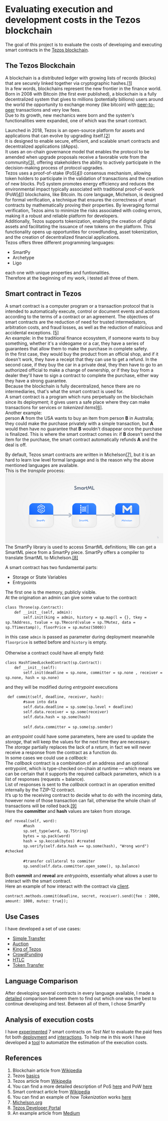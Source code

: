 # Evaluating execution and development costs in the Tezos blockchain
The goal of this project is to evaluate the costs of developing and executing smart contracts in the [Tezos blockchain](https://tezos.com/).

## The Tezos Blockchain
A blockchain is a distributed ledger with growing lists of records (blocks) that are securely linked together via cryptographic hashes.[[1]](#references)<br>
In a few words, blockchains represent the new frontier in the finance world.<br>
Born in 2008 with Bitcoin (the first ever published), a blockchain is a fully decentralized system that gives to millions (potentially billions) users around the world the opportunity to exchange money (like bitcoin) with [peer-to-peer](https://en.wikipedia.org/wiki/Peer-to-peer) transactions and very low fees.<br>
Due to its growth, new mechanics were born and the system's functionalities were expanded, one of which was the smart contract.

Launched in 2018, Tezos is an open-source platform for assets and applications that can evolve by upgrading itself.[[2]](#references)<br>
It is designed to enable secure, efficient, and scalable smart contracts and decentralized applications (dApps). <br>
It uses an on-chain governance model that enables the protocol to be amended when upgrade proposals receive a favorable vote from the community[[3]](#references), offering stakeholders the ability to actively participate in the decision-making process of protocol upgrades.<br>
Tezos uses a proof-of-stake (PoS[[4]](#references)) consensus mechanism, allowing token holders to participate in the validation of transactions and the creation of new blocks. PoS system promotes energy efficiency and reduces the environmental impact typically associated with traditional proof-of-work (PoW[[4]](#references)) blockchains, like Bitcoin.
Its core language, Michelson, is designed for formal verification, a technique that ensures the correctness of smart contracts by mathematically proving their properties. By leveraging formal verification, Tezos aims to minimize the risks associated with coding errors, making it a robust and reliable platform for developers.<br>
Additionally, Tezos supports tokenization, enabling the creation of digital assets and facilitating the issuance of new tokens on the platform. This functionality opens up opportunities for crowdfunding, asset tokenization, and the creation of decentralized financial applications.<br>
Tezos offers three different programming languages:
- SmartPy
- Archetype
- Ligo

each one with unique properties and funtionalities.<br>
Therefore at the beginning of my work, i tested all three of them.


## Smart contract in Tezos
A smart contract is a computer program or a transaction protocol that is intended to automatically execute, control or document events and actions according to the terms of a contract or an agreement. The objectives of smart contracts are the reduction of need for trusted intermediators, arbitration costs, and fraud losses, as well as the reduction of malicious and accidental exceptions. [[5]](#references)<br>
An example:
in the traditional finance ecosystem, if someone wants to buy something, whether it's a videogame or a car, they have a series of guarantees that allow them to make the purchase in complete safety.<br>
In the first case, they would buy the product from an official shop, and if it doesn't work, they have a receipt that they can use to get a refund. In the second case, if they buy the car in a private deal, they then have to go to an authorized official to make a change of ownership, or if they buy from a dealer they'll have to sign a contract to complete the purchase, either way they have a strong guarantee.<br>
Because the blockchain is fully decentralized, hence there are no intermediaries, that's what the smart contract is used for.<br>
A smart contract is a program which runs perpetually on the blockchain since its deployment; it gives users a safe place where they can make transactions for services or *tokenized items*[[6]](#references).<br>
Another example: <br>
person **A** from the USA wants to buy an item from person **B** in Australia; they could make the purchase privately with a simple transaction, but **A** would then have no guarantee that **B** wouldn't disappear once the purchase is finalized. This is where the smart contract comes in: if **B** doesn't send the item for the purchase, the smart contract automatically refunds **A** and the deal is off.

By default, Tezos smart contracts are written in Michelson[[7]](#references), but it is an hard to learn low level formal language and is the reason why the above mentioned languages are available.<br>
This is the *transpile* process:
![alt text](https://github.com/TheMastro-11/Evaluating-execution-and-development-costs-in-the-Tezos-blockchain/blob/main/src/smartml.png)<br>
The SmartPy library is used to access SmartML definitions; We can get a SmartML piece from a SmartPy piece. SmartPy offers a compiler to translate SmartML to Michelson.[[8]](#references)<br>

A smart contract has two fundamental parts:
* Storage or State Variables
* Entrypoints

The first one is the memory, publicly visible.<br>
At the origination an admin can give some value to the contract:
```
class Throne(sp.Contract):
    def __init__(self, admin):
        self.init(king = admin, history = sp.map(l = {}, tkey = sp.TAddress, tvalue = sp.TRecord(value = sp.TMutez, data = sp.TTimestamp)), floorPrice = sp.mutez(5000))
```
in this case `admin` is passed as parameter during deployment meanwhile `floorprice` is setted before and `history` is empty.<br><br>
Otherwise a contract could have all empty field:

```
class HashTimedLockedContract(sp.Contract):
    def __init__(self):
        self.init(deadline = sp.none, committer = sp.none , receiver = sp.none, hash = sp.none)
```
and they will be modified during *entrypoint* executions
```
 def commit(self, deadline, receiver, hash):
        #save into data
        self.data.deadline = sp.some(sp.level + deadline)
        self.data.receiver = sp.some(receiver)
        self.data.hash = sp.some(hash)
        
        self.data.committer = sp.some(sp.sender)
```
an *entrypoint* could have some parameters, here are used to update the *storage*, that will keep the values for the next time they are necessary.<br>
The *storage* partially replaces the lack of a *return*, in fact we will never receive a response from the contract as a function do.<br>
In some cases we could use a *callback*:<br>
The *callback* contract is a combination of an address and an optional entrypoint, which is type-checked on-chain at runtime — which means we can be certain that it supports the required callback parameters, which is a list of responses (requests + balance).<br>
List of responses is sent to the *callback* contract in an operation emitted internally by the TZIP-12 contract.<br>
It’s up to the receiving contract to decide what to do with the incoming data, however none of those transaction can fail, otherwise the whole chain of transactions will be rolled back.[[9]](#references)
<br>
Here the **committer** and **hash** values are taken from storage.

```
def reveal(self, word):
        #hash
        sp.set_type(word, sp.TString)
        bytes = sp.pack(word) 
        hash = sp.keccak(bytes) #created
        sp.verify(self.data.hash == sp.some(hash), "Wrong word") #checked

        #transfer collateral to commiter
        sp.send(self.data.committer.open_some(), sp.balance)
```
Both **commit** and **reveal** are *entrypoints*, essentially what allows a user to interact with the smart contract.<br>
Here an example of how interact with the contract via [client](https://github.com/TheMastro-11/SmartContractTestScript-By-Taquito-).
```
contract.methods.commit(deadline, secret, receiver).send({fee : 2000, amount: 1000, mutez: true});
```


## Use Cases
I have developed a set of use cases:

- [Simple Transfer](https://github.com/TheMastro-11/Evaluating-execution-and-development-costs-in-the-Tezos-blockchain/tree/main/contracts/SimpleTransfer)
- [Auction](https://github.com/TheMastro-11/Evaluating-execution-and-development-costs-in-the-Tezos-blockchain/tree/main/contracts/Auction)
- [King of Tezos](https://github.com/TheMastro-11/Evaluating-execution-and-development-costs-in-the-Tezos-blockchain/tree/main/contracts/KingOfTezos)
- [CrowdFunding](https://github.com/TheMastro-11/Evaluating-execution-and-development-costs-in-the-Tezos-blockchain/tree/main/contracts/CrowdFunding)
- [HTLC](https://github.com/TheMastro-11/Evaluating-execution-and-development-costs-in-the-Tezos-blockchain/tree/main/contracts/HTLC)
- [Token Transfer](https://github.com/TheMastro-11/Evaluating-execution-and-development-costs-in-the-Tezos-blockchain/tree/main/contracts/TokenTransfer)

## Language Comparison
After developing several contracts in every language available, I made a [detailed](https://github.com/TheMastro-11/Evaluating-execution-and-development-costs-in-the-Tezos-blockchain/tree/main/contracts) comparison between them to find out which one was the best to continue developing and test. 
Between all of them, I chose SmartPy


## Analysis of execution costs
I have [experimented](https://github.com/TheMastro-11/Evaluating-execution-and-development-costs-in-the-Tezos-blockchain/tree/main/experiments) 7 smart contracts on *Test Net* to evaluate the paid fees fot both [deployment](/experiments/Deployments/) and [interactions](/experiments/Interactions/).
To help me in this work I have developed a [tool](https://github.com/TheMastro-11/SmartContract-Execution-Costs-By-Taquito) to automatize the estimation of the execution costs.

## References
1. Blockchain article from [Wikipedia](https://en.wikipedia.org/wiki/Blockchain)
2. Tezos [basics](https://tezos.com/learn/what-is-tezos/)
3. Tezos article from [Wikipedia](https://en.wikipedia.org/wiki/Tezos)
4. You can find a more detailed description of PoS [here](https://en.wikipedia.org/wiki/Proof_of_stake) and PoW [here](https://en.wikipedia.org/wiki/Proof_of_work)
5. Smart contract article from [Wikipedia](https://en.wikipedia.org/wiki/Smart_contract)
6. You can find an example of how *Tokenization* works [here](https://www.nasdaq.com/articles/what-is-tokenization-and-how-does-it-work)
7. [Michelson.org](https://www.michelson.org/)
8. [Tezos Developer Portal](https://tezos.b9lab.com/smartpy/intro)
9. An example article from [Medium](https://medium.com/@matej.sima/tutorial-implementing-a-mini-token-contract-on-tezos-with-on-chain-callbacks-tzip-12-b04cf7ee2059)
